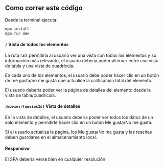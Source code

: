 ## Como correr este código

Desde la terminal ejecuta:

```sh
npm install
npm run dev
```
#### `/` Vista de todos los elementos

La ruta raíz permitiría al usuario ver una vista con todos los elementos y su información más relevante, el usuario debería poder alternar entre una vista de tabla y una vista de cuadrícula.

En cada uno de los elementos, el usuario debe poder hacer clic en un botón de me gusta/no me gusta que actualice la calificación total del elemento.

El usuario debería poder ver la página de detalles del elemento desde la vista de tabla/cuadrícula.

#### `/movies/{moviesId}` Vista de detalles

En la vista de detalles, el usuario debería poder ver todos los datos de un solo elemento y permitirle hacer clic en un botón Me gusta/No me gusta.

Si el usuario actualiza la página, los Me gusta/No me gusta y las reseñas deben guardarse en el almacenamiento local.

#### Responsivo

El SPA debería verse bien en cualquier resolución
